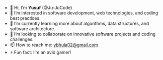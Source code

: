 - 👋 Hi, I’m **Yusuf** (@Ju-JuCode)
- 👀 I’m interested in software development, web technologies, and coding best practices.
- 🌱 I’m currently learning more about algorithms, data structures, and software architecture.
- 💞️ I’m looking to collaborate on innovative software projects and coding challenges.
- 📫 How to reach me: ybhula02@gmail.com
- ⚡ Fun fact: I’m an avid gamer!

